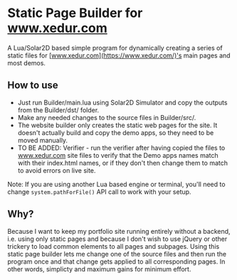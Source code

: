 # Static Page Builder for www.xedur.com
A Lua/Solar2D based simple program for dynamically creating a series of static files for [www.xedur.com](https://www.xedur.com/)'s main pages and most demos.

## How to use
- Just run Builder/main.lua using Solar2D Simulator and copy the outputs from the Builder/dst/ folder.
- Make any needed changes to the source files in Builder/src/.
- The website builder only creates the static web pages for the site. It doesn't actually build and copy the demo apps, so they need to be moved manually.
- TO BE ADDED: Verifier - run the verifier after having copied the files to www.xedur.com site files to verify that the Demo apps names match with their index.html names, or if they don't then change them to match to avoid errors on live site.

Note: If you are using another Lua based engine or terminal, you'll need to change `system.pathForFile()` API call to work with your setup.  


## Why?
Because I want to keep my portfolio site running entirely without a backend, i.e. using only static pages and because I don't wish to use jQuery or other trickery to load common elements to all pages and subpages. Using this static page builder lets me change one of the source files and then run the program once and that change gets applied to all corresponding pages. In other words, simplicty and maximum gains for minimum effort. 
